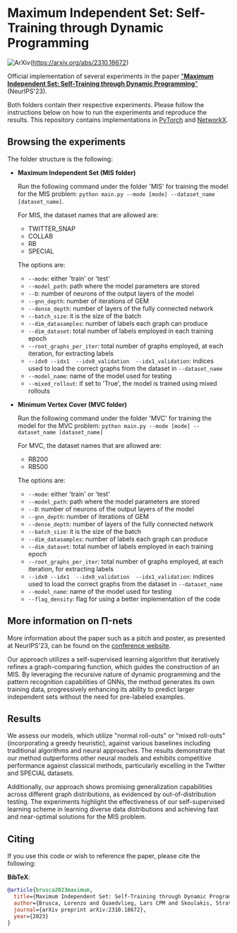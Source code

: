 # Maximum Independent Set: Self-Training through Dynamic Programming

![ArXiv](https://img.shields.io/badge/Preprint-ArXiv-blue.svg)(https://arxiv.org/abs/2310.18672)

<!-- ![Blogpost](https://img.shields.io/badge/BlogPost-site-red.svg)(https://grigorisg9gr.github.io/polynomial-nets/) -->

Official implementation of several experiments in the paper ["**Maximum Independent Set: Self-Training through Dynamic Programming**"](https://arxiv.org/pdf/2310.18672.pdf) (NeurIPS'23).

Both folders contain their respective experiments. Please follow the instructions below on how to run the experiments and reproduce the results. This repository contains implementations in [PyTorch](https://pytorch.org/) and [NetworkX](https://networkx.org/).

## Browsing the experiments

The folder structure is the following:

- **Maximum Independent Set (MIS folder)**

  Run the following command under the folder 'MIS' for training the model for the MIS problem: `python main.py --mode [mode] --dataset_name [dataset_name]`.

  For MIS, the dataset names that are allowed are:
  - TWITTER_SNAP
  - COLLAB
  - RB
  - SPECIAL

  The options are:
  - `--mode`: either 'train' or 'test'
  - `--model_path`: path where the model parameters are stored
  - `--D`: number of neurons of the output layers of the model
  - `--gnn_depth`: number of iterations of GEM
  - `--dense_depth`: number of layers of the fully connected network
  - `--batch_size`: it is the size of the batch
  - `--dim_datasamples`: number of labels each graph can produce
  - `--dim_dataset`: total number of labels employed in each training epoch
  - `--root_graphs_per_iter`: total number of graphs employed, at each iteration, for extracting labels
  - `--idx0 --idx1  --idx0_validation  --idx1_validation`: indices used to load the correct graphs from the dataset in `--dataset_name`
  - `--model_name`: name of the model used for testing
  - `--mixed_rollout`: if set to 'True', the model is trained using mixed rollouts

- **Minimum Vertex Cover (MVC folder)**  

  Run the following command under the folder 'MVC' for training the model for the MVC problem: `python main.py --mode [mode] --dataset_name [dataset_name]`

  For MVC, the dataset names that are allowed are:
  - RB200
  - RB500

  The options are:
  - `--mode`: either 'train' or 'test'
  - `--model_path`: path where the model parameters are stored
  - `--D`: number of neurons of the output layers of the model
  - `--gnn_depth`: number of iterations of GEM
  - `--dense_depth`: number of layers of the fully connected network
  - `--batch_size`: it is the size of the batch
  - `--dim_datasamples`: number of labels each graph can produce
  - `--dim_dataset`: total number of labels employed in each training epoch
  - `--root_graphs_per_iter`: total number of graphs employed, at each iteration, for extracting labels
  - `--idx0 --idx1  --idx0_validation  --idx1_validation`: indices used to load the correct graphs from the dataset in `--dataset_name`
  - `--model_name`: name of the model used for testing
  - `--flag_density`: flag for using a better implementation of the code

## More information on Π-nets

More information about the paper such as a pitch and poster, as presented at NeurIPS'23, can be found on the [conference website](https://neurips.cc/virtual/2023/poster/70728).

Our approach utilizes a self-supervised learning algorithm that iteratively refines a graph-comparing function, which guides the construction of an MIS. By leveraging the recursive nature of dynamic programming and the pattern recognition capabilities of GNNs, the method generates its own training data, progressively enhancing its ability to predict larger independent sets without the need for pre-labeled examples.

## Results

We assess our models, which utilize "normal roll-outs" or "mixed roll-outs" (incorporating a greedy heuristic), against various baselines including traditional algorithms and neural approaches. The results demonstrate that our method outperforms other neural models and exhibits competitive performance against classical methods, particularly excelling in the Twitter and SPECIAL datasets.

Additionally, our approach shows promising generalization capabilities across different graph distributions, as evidenced by out-of-distribution testing. The experiments highlight the effectiveness of our self-supervised learning scheme in learning diverse data distributions and achieving fast and near-optimal solutions for the MIS problem.

## Citing

If you use this code or wish to reference the paper, please cite the following:

**BibTeX**:

```bibtex
@article{brusca2023maximum,
  title={Maximum Independent Set: Self-Training through Dynamic Programming},
  author={Brusca, Lorenzo and Quaedvlieg, Lars CPM and Skoulakis, Stratis and Chrysos, Grigorios G and Cevher, Volkan},
  journal={arXiv preprint arXiv:2310.18672},
  year={2023}
}
